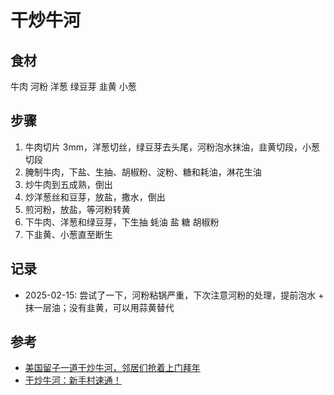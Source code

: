 # 干炒牛河

## 食材

牛肉 河粉 洋葱 绿豆芽 韭黄 小葱

## 步骤

1. 牛肉切片 3mm，洋葱切丝，绿豆芽去头尾，河粉泡水抹油，韭黄切段，小葱切段
2. 腌制牛肉，下盐、生抽、胡椒粉、淀粉、糖和耗油，淋花生油
3. 炒牛肉到五成熟，倒出
4. 炒洋葱丝和豆芽，放盐，撒水，倒出
5. 煎河粉，放盐，等河粉转黄
6. 下牛肉、洋葱和绿豆芽，下生抽 蚝油 盐 糖 胡椒粉
7. 下韭黄、小葱直至断生

## 记录

- 2025-02-15: 尝试了一下，河粉粘锅严重，下次注意河粉的处理，提前泡水 + 抹一层油；没有韭黄，可以用蒜黄替代

## 参考

- [美国留子一道干炒牛河，邻居们抢着上门拜年](https://www.bilibili.com/video/BV167FteNEHj)
- [干炒牛河：新手村速通！](https://www.bilibili.com/video/BV1r94y1S7Bd)
